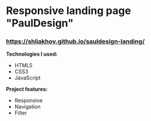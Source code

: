 
# Responsive landing page "PaulDesign"
### **https://shliakhov.github.io/sauldesign-landing/**  
**Technologies I used:**  
* HTML5
* CSS3
* JavaScript

**Project features:**
* Responsive
* Navigation
* Filter

 

